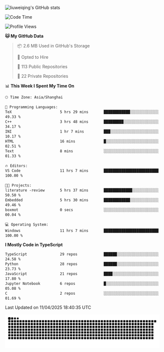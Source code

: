 ![liuweiqing's GitHub stats](https://github-readme-stats.vercel.app/api?username=14790897&show_icons=true&locale=cn&include_all_commits=true&count_private=true)

<!--START_SECTION:waka-->
![Code Time](http://img.shields.io/badge/Code%20Time-2%2C075%20hrs%2042%20mins-blue)

![Profile Views](http://img.shields.io/badge/Profile%20Views-18-blue)

**🐱 My GitHub Data** 

> 📦 2.6 MB Used in GitHub's Storage 
 > 
> 💼 Opted to Hire
 > 
> 📜 113 Public Repositories 
 > 
> 🔑 22 Private Repositories 
 > 
📊 **This Week I Spent My Time On** 

```text
🕑︎ Time Zone: Asia/Shanghai

💬 Programming Languages: 
TeX                      5 hrs 29 mins       ████████████░░░░░░░░░░░░░   49.33 % 
C++                      3 hrs 48 mins       █████████░░░░░░░░░░░░░░░░   34.17 % 
INI                      1 hr 7 mins         ███░░░░░░░░░░░░░░░░░░░░░░   10.17 % 
HTML                     16 mins             █░░░░░░░░░░░░░░░░░░░░░░░░   02.51 % 
Text                     8 mins              ░░░░░░░░░░░░░░░░░░░░░░░░░   01.33 % 

🔥 Editors: 
VS Code                  11 hrs 7 mins       █████████████████████████   100.00 % 

🐱‍💻 Projects: 
literature -review       5 hrs 37 mins       █████████████░░░░░░░░░░░░   50.50 % 
Embedded                 5 hrs 30 mins       ████████████░░░░░░░░░░░░░   49.46 % 
boxmot                   0 secs              ░░░░░░░░░░░░░░░░░░░░░░░░░   00.04 % 

💻 Operating System: 
Windows                  11 hrs 7 mins       █████████████████████████   100.00 % 
```

**I Mostly Code in TypeScript** 

```text
TypeScript               29 repos            ██████░░░░░░░░░░░░░░░░░░░   24.58 % 
Python                   28 repos            ██████░░░░░░░░░░░░░░░░░░░   23.73 % 
JavaScript               21 repos            ████░░░░░░░░░░░░░░░░░░░░░   17.80 % 
Jupyter Notebook         6 repos             █░░░░░░░░░░░░░░░░░░░░░░░░   05.08 % 
C                        2 repos             ░░░░░░░░░░░░░░░░░░░░░░░░░   01.69 % 
```




 Last Updated on 11/04/2025 18:40:35 UTC
<!--END_SECTION:waka-->

<picture>
  <source media="(prefers-color-scheme: dark)" srcset="https://raw.githubusercontent.com/14790897/14790897/output/github-contribution-grid-snake-dark.svg" />
  <source media="(prefers-color-scheme: light)" srcset="https://raw.githubusercontent.com/14790897/14790897/output/github-contribution-grid-snake.svg" />
  <img alt="github-snake" src="https://raw.githubusercontent.com/14790897/14790897/output/github-contribution-grid-snake.svg" />
</picture>
